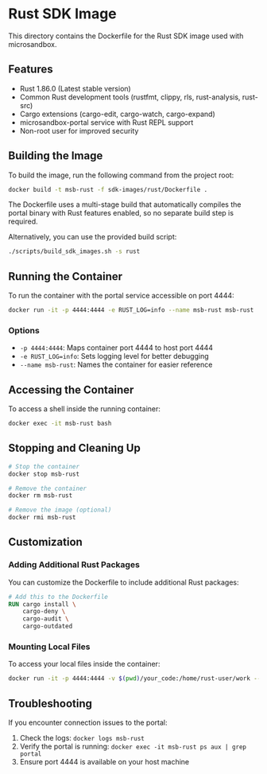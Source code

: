# Rust SDK Image

This directory contains the Dockerfile for the Rust SDK image used with microsandbox.

## Features

- Rust 1.86.0 (Latest stable version)
- Common Rust development tools (rustfmt, clippy, rls, rust-analysis, rust-src)
- Cargo extensions (cargo-edit, cargo-watch, cargo-expand)
- microsandbox-portal service with Rust REPL support
- Non-root user for improved security

## Building the Image

To build the image, run the following command from the project root:

```bash
docker build -t msb-rust -f sdk-images/rust/Dockerfile .
```

The Dockerfile uses a multi-stage build that automatically compiles the portal binary with Rust features enabled, so no separate build step is required.

Alternatively, you can use the provided build script:

```bash
./scripts/build_sdk_images.sh -s rust
```

## Running the Container

To run the container with the portal service accessible on port 4444:

```bash
docker run -it -p 4444:4444 -e RUST_LOG=info --name msb-rust msb-rust
```

### Options

- `-p 4444:4444`: Maps container port 4444 to host port 4444
- `-e RUST_LOG=info`: Sets logging level for better debugging
- `--name msb-rust`: Names the container for easier reference

## Accessing the Container

To access a shell inside the running container:

```bash
docker exec -it msb-rust bash
```

## Stopping and Cleaning Up

```bash
# Stop the container
docker stop msb-rust

# Remove the container
docker rm msb-rust

# Remove the image (optional)
docker rmi msb-rust
```

## Customization

### Adding Additional Rust Packages

You can customize the Dockerfile to include additional Rust packages:

```dockerfile
# Add this to the Dockerfile
RUN cargo install \
    cargo-deny \
    cargo-audit \
    cargo-outdated
```

### Mounting Local Files

To access your local files inside the container:

```bash
docker run -it -p 4444:4444 -v $(pwd)/your_code:/home/rust-user/work --name msb-rust msb-rust
```

## Troubleshooting

If you encounter connection issues to the portal:

1. Check the logs: `docker logs msb-rust`
2. Verify the portal is running: `docker exec -it msb-rust ps aux | grep portal`
3. Ensure port 4444 is available on your host machine
